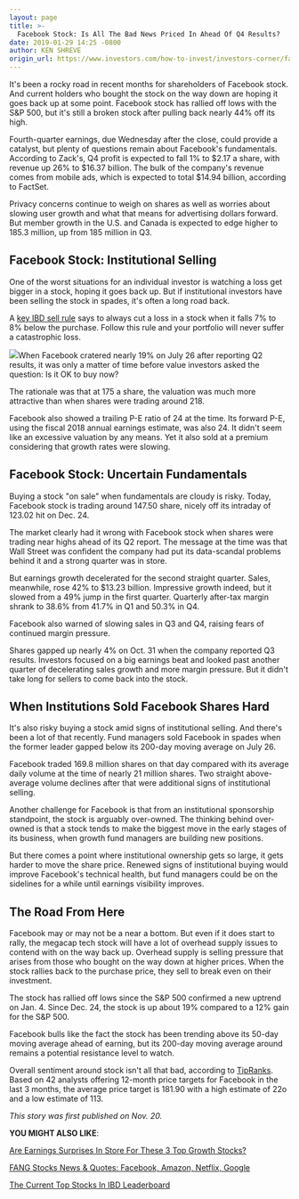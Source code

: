 ```yaml
---
layout: page
title: >-
  Facebook Stock: Is All The Bad News Priced In Ahead Of Q4 Results?
date: 2019-01-29 14:25 -0800
author: KEN SHREVE
origin_url: https://www.investors.com/how-to-invest/investors-corner/facebook-stock-fundamentals
---
```





It's been a rocky road in recent months for shareholders of Facebook stock. And current holders who bought the stock on the way down are hoping it goes back up at some point. Facebook stock has rallied off lows with the S&P 500, but it's still a broken stock after pulling back nearly 44% off its high.




Fourth-quarter earnings, due Wednesday after the close, could provide a catalyst, but plenty of questions remain about Facebook's fundamentals. According to Zack's, Q4 profit is expected to fall 1% to \$2.17 a share, with revenue up 26% to \$16.37 billion. The bulk of the company's revenue comes from mobile ads, which is expected to total \$14.94 billion, according to FactSet.


Privacy concerns continue to weigh on shares as well as worries about slowing user growth and what that means for advertising dollars forward. But member growth in the U.S. and Canada is expected to edge higher to 185.3 million, up from 185 million in Q3.


Facebook Stock: Institutional Selling
-------------------------------------


One of the worst situations for an individual investor is watching a loss get bigger in a stock, hoping it goes back up. But if institutional investors have been selling the stock in spades, it's often a long road back.


A [key IBD sell rule](https://www.investors.com/how-to-invest/investors-corner/still-the-no-1-rule-for-stock-investors-always-cut-your-losses-short/) says to always cut a loss in a stock when it falls 7% to 8% below the purchase. Follow this rule and your portfolio will never suffer a catastrophic loss.


![](https://www.investors.com/wp-content/uploads/2018/08/IC1c080218-249x300.jpg)When Facebook cratered nearly 19% on July 26 after reporting Q2 results, it was only a matter of time before value investors asked the question: Is it OK to buy now?


The rationale was that at 175 a share, the valuation was much more attractive than when shares were trading around 218.


Facebook also showed a trailing P-E ratio of 24 at the time. Its forward P-E, using the fiscal 2018 annual earnings estimate, was also 24. It didn't seem like an excessive valuation by any means. Yet it also sold at a premium considering that growth rates were slowing.


Facebook Stock: Uncertain Fundamentals
--------------------------------------


Buying a stock "on sale" when fundamentals are cloudy is risky. Today, Facebook stock is trading around 147.50 share, nicely off its intraday of 123.02 hit on Dec. 24.


The market clearly had it wrong with Facebook stock when shares were trading near highs ahead of its Q2 report. The message at the time was that Wall Street was confident the company had put its data-scandal problems behind it and a strong quarter was in store.



But earnings growth decelerated for the second straight quarter. Sales, meanwhile, rose 42% to \$13.23 billion. Impressive growth indeed, but it slowed from a 49% jump in the first quarter. Quarterly after-tax margin shrank to 38.6% from 41.7% in Q1 and 50.3% in Q4.


Facebook also warned of slowing sales in Q3 and Q4, raising fears of continued margin pressure.


Shares gapped up nearly 4% on Oct. 31 when the company reported Q3 results. Investors focused on a big earnings beat and looked past another quarter of decelerating sales growth and more margin pressure. But it didn't take long for sellers to come back into the stock.


When Institutions Sold Facebook Shares Hard
-------------------------------------------


It's also risky buying a stock amid signs of institutional selling. And there's been a lot of that recently. Fund managers sold Facebook in spades when the former leader gapped below its 200-day moving average on July 26.


Facebook traded 169.8 million shares on that day compared with its average daily volume at the time of nearly 21 million shares. Two straight above-average volume declines after that were additional signs of institutional selling.


Another challenge for Facebook is that from an institutional sponsorship standpoint, the stock is arguably over-owned. The thinking behind over-owned is that a stock tends to make the biggest move in the early stages of its business, when growth fund managers are building new positions.


But there comes a point where institutional ownership gets so large, it gets harder to move the share price. Renewed signs of institutional buying would improve Facebook's technical health, but fund managers could be on the sidelines for a while until earnings visibility improves.


The Road From Here
------------------


Facebook may or may not be a near a bottom. But even if it does start to rally, the megacap tech stock will have a lot of overhead supply issues to contend with on the way back up. Overhead supply is selling pressure that arises from those who bought on the way down at higher prices. When the stock rallies back to the purchase price, they sell to break even on their investment.


The stock has rallied off lows since the S&P 500 confirmed a new uptrend on Jan. 4. Since Dec. 24, the stock is up about 19% compared to a 12% gain for the S&P 500.


Facebook bulls like the fact the stock has been trending above its 50-day moving average ahead of earning, but its 200-day moving average around remains a potential resistance level to watch.


Overall sentiment around stock isn't all that bad, according to [TipRanks](https://www.tipranks.com/stocks/fb/price-target). Based on 42 analysts offering 12-month price targets for Facebook in the last 3 months, the average price target is 181.90 with a high estimate of 22o and a low estimate of 113.


*This story was first published on Nov. 20.*


**YOU MIGHT ALSO LIKE**:


[Are Earnings Surprises In Store For These 3 Top Growth Stocks?](https://www.investors.com/research/earnings-preview/options-trading-paypal-fang-stock-earnings/)


[FANG Stocks News & Quotes: Facebook, Amazon, Netflix, Google](https://www.investors.com/news/technology/fang-stocks-news-quotes-facebook-amazon-netflix-google/)


[The Current Top Stocks In IBD Leaderboard](https://leaderboard.investors.com/#/leaders/leadersnearabuypoint)




